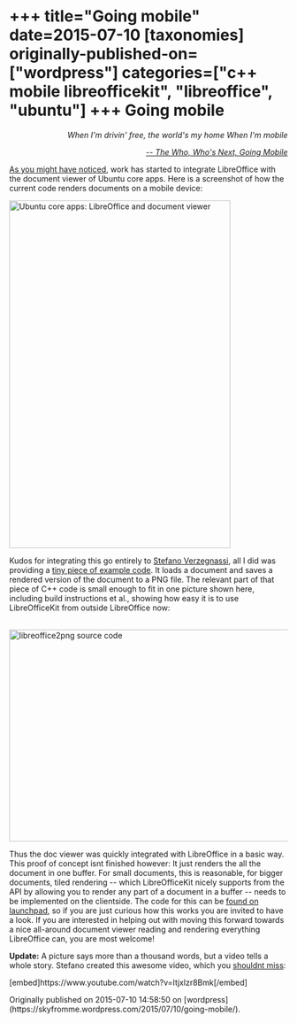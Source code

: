 +++
title="Going mobile"
date=2015-07-10
[taxonomies]
originally-published-on=["wordpress"]
categories=["c++ mobile libreofficekit", "libreoffice", "ubuntu"]
+++
Going mobile
============

<p style="text-align:right;"><em>When I'm drivin' free, the world's my home</em>
<em> When I'm mobile</em></p>
<p style="text-align:right;"><em><a href="https://www.youtube.com/watch?v=kxoO5yrabfc">-- The Who, Who's Next, Going Mobile</a></em></p>
<p style="text-align:left;"><a href="http://news.softpedia.com/news/ubuntu-touch-to-receive-a-libreoffice-viewer-core-app-calendar-sync-improvements-485435.shtml">As you might have noticed</a>, work has started to integrate LibreOffice with the document viewer of Ubuntu core apps. Here is a screenshot of how the current code renders documents on a mobile device:</p>
<p style="text-align:left;"><a href="https://skyfromme.files.wordpress.com/2015/07/uepgpzv.png"><img class="aligncenter size-full wp-image-1102" src="https://skyfromme.files.wordpress.com/2015/07/uepgpzv.png" alt="Ubuntu core apps: LibreOffice and document viewer" width="400" height="628" /></a></p>
<p style="text-align:left;">Kudos for integrating this go entirely to <a class="sprite person" href="https://launchpad.net/%7Everzegnassi-stefano">Stefano Verzegnassi</a>, all I did was providing a <a href="http://bazaar.launchpad.net/~verzegnassi-stefano/ubuntu-docviewer-app/lo-plugin-prototype/revision/152">tiny piece of example code</a>. It loads a document and saves a rendered version of the document to a PNG file. The relevant part of that piece of C++ code is small enough to fit in one picture shown here, including build instructions et al., showing how easy it is to use LibreOfficeKit from outside LibreOffice now:</p>
<p style="text-align:left;"> <a href="https://skyfromme.files.wordpress.com/2015/07/libreoffice2png.png"><img class="aligncenter size-large wp-image-1104" src="https://skyfromme.files.wordpress.com/2015/07/libreoffice2png.png?w=680" alt="libreoffice2png source code" width="680" height="383" /></a></p>
<p style="text-align:left;">Thus the doc viewer was quickly integrated with LibreOffice in a basic way. This proof of concept isnt finished however: It just renders the all the document in one buffer. For small documents, this is reasonable, for bigger documents, tiled rendering -- which LibreOfficeKit nicely supports from the API by allowing you to render any part of a document in a buffer -- needs to be implemented on the clientside. The code for this can be <a href="https://code.launchpad.net/~verzegnassi-stefano/ubuntu-docviewer-app/lo-plugin-prototype">found on launchpad</a>, so if you are just curious how this works you are invited to have a look. If you are interested in helping out with moving this forward towards a nice all-around document viewer reading and rendering everything LibreOffice can, you are most welcome!</p>
<p style="text-align:left;"><strong>Update:</strong> A picture says more than a thousand words, but a video tells a whole story. Stefano created this awesome video, which you <a href="https://www.youtube.com/watch?v=Itjxlzr8Bmk">shouldnt miss</a>:</p>
<p style="text-align:left;">[embed]https://www.youtube.com/watch?v=Itjxlzr8Bmk[/embed]</p>
Originally published on 2015-07-10 14:58:50 on [wordpress](https://skyfromme.wordpress.com/2015/07/10/going-mobile/).
